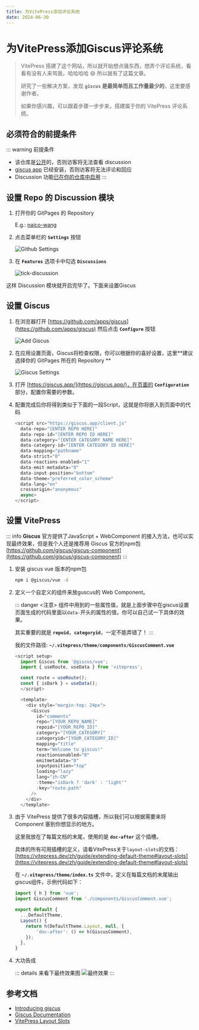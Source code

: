 ```yaml
---
title: 为VitePress添加评论系统
date: 2024-06-30
---
```


# 为VitePress添加Giscus评论系统

> VitePress 搭建了这个网站，所以就开始想点骚东西，想弄个评论系统，看看有没有人来骂我，哈哈哈哈 :smile:
> 所以就有了这篇文章。
>
> 研究了一些解决方案，发现 **`giscus` 是最简单而且工作量最少的**，这里要感谢作者。
> 
> 如果你感兴趣，可以跟着步骤一步步来，搭建属于你的 VitePress 评论系统。

## 必须符合的前提条件

::: warning 前提条件
- 该仓库是[公开](https://docs.github.com/en/github/administering-a-repository/managing-repository-settings/setting-repository-visibility#making-a-repository-public)的，否则访客将无法查看 discussion
- [giscus app](https://github.com/apps/giscus) 已经安装，否则访客将无法评论和回应
- Discussion 功能[已在你的仓库中启用](https://docs.github.com/en/github/administering-a-repository/managing-repository-settings/enabling-or-disabling-github-discussions-for-a-repository)
:::

## 设置 Repo 的 Discussion 模块

1. 打开你的 GitPages 的 Repository

    E.g.: [naico-wang](https://github.com/naico-wang/naico-wang.github.io)

2. 点击菜单栏的 **`Settings`** 按钮

    ![Github Settings](/images/giscus/github-setting.png)

3. 在 **`Features`** 选项卡中勾选 **`Discussions`**

    ![tick-discussion](/images/giscus/tick-discussion.png)

这样 Discussion 模块就开启完毕了。下面来设置Giscus

## 设置 Giscus

1. 在浏览器打开 [https://github.com/apps/giscus](https://github.com/apps/giscus) 然后点击 **`Configure`** 按钮

    ![Add Giscus](/images/giscus/add-giscus.png)

2. 在应用设置页面，Giscus将检查权限，你可以根据你的喜好设置，这里**建议选择你的 GitPages 所在的 Repository **

    ![Giscus Settings](/images/giscus/giscus-settings.png)

3. 打开 [https://giscus.app/](https://giscus.app/)，在页面的 **`Configuration`** 部分，配置你需要的参数。

4. 配置完成后你将得到类似于下面的一段Script，这就是你将嵌入到页面中的代码
    ```javascript
    <script src="https://giscus.app/client.js"
      data-repo="[ENTER REPO HERE]"
      data-repo-id="[ENTER REPO ID HERE]"
      data-category="[ENTER CATEGORY NAME HERE]"
      data-category-id="[ENTER CATEGORY ID HERE]"
      data-mapping="pathname"
      data-strict="0"
      data-reactions-enabled="1"
      data-emit-metadata="0"
      data-input-position="bottom"
      data-theme="preferred_color_scheme"
      data-lang="en"
      crossorigin="anonymous"
      async>
    </script>
    ```

## 设置 VitePress

::: info
**Giscus** 官方提供了JavaScript + WebComponent 的接入方法，也可以实现最终效果，但是我个人还是推荐用 Giscus 官方的npm包
[https://github.com/giscus/giscus-component](https://github.com/giscus/giscus-component)
:::

1. 安装 giscus vue 版本的npm包
  
    ```bash
    npm i @giscus/vue -d
    ```

2. 定义一个自定义的组件来放guscus的 Web Component。

   ::: danger <注意>
   组件中用到的一些属性值，就是上面步骤中在giscus设置页面生成的代码里面以`data-`开头的属性的值，你可以自己试一下具体的效果。

   其实重要的就是 **`repoid`**，**`categoryid`**，一定不能弄错了！
   :::
   
   我的文件路径: **`~/.vitepress/theme/components/GiscusComment.vue`**
    ```javascript
    <script setup>
      import Giscus from '@giscus/vue';
      import { useRoute, useData } from 'vitepress';

      const route = useRoute();
      const { isDark } = useData();
      </script>

      <template>
        <div style="margin-top: 24px">
          <Giscus
            id="comments"
            repo="[YOUR_REPO_NAME]"
            repoid="[YOUR_REPO_ID]"
            category="[YOUR_CATEGORY]"
            categoryid="[YOUR_CATEGORY_ID]"
            mapping="title"
            term="Welcome to giscus!"
            reactionsenabled="0"
            emitmetadata="0"
            inputposition="top"
            loading="lazy"
            lang="zh-CN"
            :theme="isDark ? 'dark' : 'light'"
            :key="route.path"
          />
        </div>
      </template>
    ```

3. 由于 VitePress 提供了很多内容插槽，所以我们可以根据需要来将 Component 塞到你想显示的地方。

    这里我放在了每篇文档的末尾，使用的是 **`doc-after`** 这个插槽。
    
    具体的所有可用插槽的定义，请看VitePress关于`layout-slots`的文档：[https://vitepress.dev/zh/guide/extending-default-theme#layout-slots](https://vitepress.dev/zh/guide/extending-default-theme#layout-slots)

    在 **`~/.vitepress/theme/index.ts`** 文件中，定义在每篇文档的末尾输出giscus组件，示例代码如下：

    ```javascript
    import { h } from 'vue';
    import GiscusComment from './components/GiscusComment.vue';

    export default {
      ...DefaultTheme,
      Layout() {
        return h(DefaultTheme.Layout, null, {
            'doc-after': () => h(GiscusComment),
        });
      },
    }
    ```
4. 大功告成

   ::: details 来看下最终效果图
   ![最终效果](/images/giscus/giscus.png)
   :::

## 参考文档

- [Introducing giscus](https://laymonage.com/posts/giscus)
- [Giscus Documentation](https://giscus.app/zh-CN)
- [VitePress Layout Slots](https://vitepress.dev/zh/guide/extending-default-theme#layout-slots)
